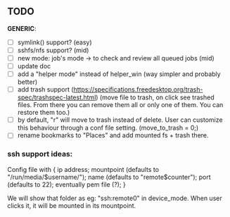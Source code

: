 ## TODO

**GENERIC**:

- [ ] symlink() support? (easy)
- [ ] sshfs/nfs support? (mid)
- [ ] new mode: job's mode -> to check and review all queued jobs (mid)
- [ ] update doc
- [ ] add a "helper mode" instead of helper_win (way simpler and probably better)
- [ ] add trash support (https://specifications.freedesktop.org/trash-spec/trashspec-latest.html) (move file to trash, on click see trashed files. From there you can remove them all or only one of them. You can restore them too.)
- [ ] by default, "r" will move to trash instead of delete. User can customize this behaviour through a conf file setting. (move_to_trash = 0;)
- [ ] rename bookmarks to "Places" and add mounted fs + trash there.

### ssh support ideas:
Config file with {
	ip address;
	mountpoint (defaults to "/run/media/$username/");
	name (defaults to "remote$counter");
	port (defaults to 22);
	eventually pem file (?);
}

We will show that folder as eg:
"ssh:remote0"
in device_mode.
When user clicks it, it will be mounted in its mountpoint.

